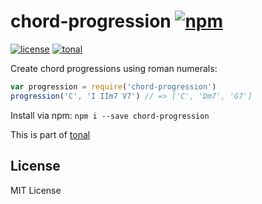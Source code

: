 # chord-progression [![npm](https://img.shields.io/npm/v/chord-progression.svg)](https://www.npmjs.com/package/chord-progression)

[![license](https://img.shields.io/npm/l/chord-progression.svg)](https://www.npmjs.com/package/chord-progression)
[![tonal](https://img.shields.io/badge/tonal-chord--progression-yellow.svg)](https://www.npmjs.com/package/tonal)

Create chord progressions using roman numerals:

```js
var progression = require('chord-progression')
progression('C', 'I IIm7 V7') // => ['C', 'Dm7', 'G7']
```

Install via npm: `npm i --save chord-progression`

This is part of [tonal](https://www.npmjs.com/package/tonal)

## License

MIT License
